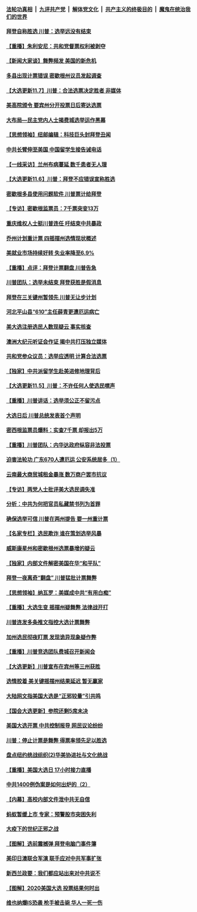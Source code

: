 ####  [法轮功真相](../../../../basic/blob/master/README.md?t=11080331) &nbsp;|&nbsp; [九评共产党](../../../../9ping.md/blob/master/README.md?t=11080331) &nbsp;|&nbsp; [解体党文化](../../../../jtdwh.md/blob/master/README.md?t=11080331)  &nbsp;|&nbsp; [共产主义的终极目的](../../../../gczydzjmd.md/blob/master/README.md?t=11080331) &nbsp;|&nbsp; [魔鬼在统治我们的世界](../../../../mgztzwmdsj.md/blob/master/README.md?t=11080331) 

#### [拜登自称胜选 川普：选举远没有结束](../pages/nf4514/n12532771.md?t=11080331) 

#### [【重播】朱利安尼：共和党督票权利被剥夺](../pages/nf4514/n12532583.md?t=11080331) 

#### [【新闻大家谈】舞弊频发 美国的新危机](../pages/nf4514/n12531751.md?t=11080331) 

#### [多县出现计票错误 密歇根州议员发起调查](../pages/nf4514/n12532393.md?t=11080331) 

#### [【大选更新11.7】川普：合法选票决定胜者 非媒体](../pages/nf4514/n12532246.md?t=11080331) 

#### [美高院颁令 要宾州分开投票日后寄达选票](../pages/nf4514/n12531752.md?t=11080331) 

#### [大布局—民主党内人士揭费城选举运作黑幕](../pages/nf4514/n12531261.md?t=11080331) 

#### [【思想领袖】纽邮编辑：科技巨头封拜登丑闻](../pages/nf4514/n12499573.md?t=11080331) 

#### [中共长臂伸至美国 中国留学生接告诫电话](../pages/nf4514/n12531617.md?t=11080331) 

#### [【一线采访】兰州布病蔓延 数千患者无人理](../pages/nf4514/n12531246.md?t=11080331) 

#### [【大选更新11.6】川普：拜登不应错误宣称胜选](../pages/nf4514/n12529890.md?t=11080331) 

#### [密歇根多县使用问题软件 川普票计给拜登](../pages/nf4514/n12531118.md?t=11080331) 

#### [【专访】密歇根监票员：7千票突变13万](../pages/nf4514/n12530395.md?t=11080331) 

#### [重庆维权人士挺川普连任 吁结束中共暴政](../pages/nf4514/n12530682.md?t=11080331) 

#### [乔州计划重计票 四摇摆州选情现状概述](../pages/nf4514/n12530911.md?t=11080331) 

#### [美就业市场持续好转 失业率降至6.9%](../pages/nf4514/n12530431.md?t=11080331) 

#### [【重播】点评：拜登计票翻盘 川普告急](../pages/nf4514/n12530530.md?t=11080331) 

#### [川普团队：选举未结束 拜登获胜是假消息](../pages/nf4514/n12530471.md?t=11080331) 

#### [拜登在三关键州暂领先 川普无让步计划](../pages/nf4514/n12530455.md?t=11080331) 

#### [河北平山县“610”主任薛青更遭厄运病亡](../pages/nf4514/n12514066.md?t=11080331) 

#### [美大选注册选民人数现疑云 事实核查](../pages/nf4514/n12528429.md?t=11080331) 

#### [澳洲大纪元听证会作证 揭中共打压独立媒体](../pages/nf4514/n12529148.md?t=11080331) 

#### [共和党参众议员：选举应透明 计算合法选票](../pages/nf4514/n12528587.md?t=11080331) 

#### [【独家】中共派留学生赴美进修地理背后](../pages/nf4514/n12518396.md?t=11080331) 

#### [【大选更新11.5】川普：不许任何人使选民噤声](../pages/nf4514/n12527098.md?t=11080331) 

#### [【重播】川普讲话：选举须公正不留污点](../pages/nf4514/n12517535.md?t=11080331) 

#### [大选日后 川普总统发表首个声明](../pages/nf4514/n12528176.md?t=11080331) 

#### [密西根监票员爆料：实查7千票 却报出5万](../pages/nf4514/n12528082.md?t=11080331) 

#### [【重播】川普团队：内华达政府纵容非法投票](../pages/nf4514/n12520407.md?t=11080331) 

#### [迫害法轮功 广东670人遭厄运 公安系统居多（1）](../pages/nf4514/n12510783.md?t=11080331) 

#### [云南最大商贸城租金暴涨 数万商户罢市抗议](../pages/nf4514/n12527603.md?t=11080331) 

#### [【专访】两党人士批评美大选民调失准](../pages/nf4514/n12526625.md?t=11080331) 

#### [分析：中共为何把官员私藏禁书列为首罪](../pages/nf4514/n12526403.md?t=11080331) 

#### [确保选举可信 川普在两州提告 要一州重计票](../pages/nf4514/n12526005.md?t=11080331) 

#### [【名家专栏】选民欺诈 谁在策划选举风暴](../pages/nf4514/n12475476.md?t=11080331) 

#### [威斯康星州和密歇根州选票暴增的疑云](../pages/nf4514/n12526498.md?t=11080331) 

#### [【独家】内部文件解密美国在华“和平队”](../pages/nf4514/n12524856.md?t=11080331) 

#### [拜登一夜离奇“翻盘” 川普猛批计票舞弊](../pages/nf4514/n12526087.md?t=11080331) 

#### [【思想领袖】纳瓦罗：美媒成中共“有用白痴”](../pages/nf4514/n12523612.md?t=11080331) 

#### [【重播】大选生变 摇摆州疑舞弊 法律战开打](../pages/nf4514/n12525930.md?t=11080331) 

#### [川普连发多条推文指控大选计票舞弊](../pages/nf4514/n12526039.md?t=11080331) 

#### [加州选民彻夜盯票 发现诡异现象疑作弊](../pages/nf4514/n12525819.md?t=11080331) 

#### [【重播】川普竞选团队费城召开新闻会](../pages/nf4514/n12525798.md?t=11080331) 

#### [【大选更新】川普宣布在宾州等三州获胜](../pages/nf4514/n12518740.md?t=11080331) 

#### [选情胶着 美关键摇摆州结果延迟 暂无赢家](../pages/nf4514/n12525260.md?t=11080331) 

#### [大陆网文指美国大选是“正邪较量”引共鸣](../pages/nf4514/n12525212.md?t=11080331) 

#### [【国会大选更新】参院还剩5席未决](../pages/nf4514/n12523578.md?t=11080331) 

#### [美国大选开票 中共控制报导 网民议论纷纷](../pages/nf4514/n12524549.md?t=11080331) 

#### [川普：停止计票是舞弊 得票率领先足以胜选](../pages/nf4514/n12524693.md?t=11080331) 

#### [盘点纽约统战组织(2)华美协进社与文化统战](../pages/nf4514/n12521384.md?t=11080331) 

#### [【重播】美国大选日 17小时接力直播](../pages/nf4514/n12501740.md?t=11080331) 

#### [中共1400例伪案是如何出炉的（2）](../pages/nf4514/n12523428.md?t=11080331) 

#### [【内幕】高校内部文件泄中共无自信](../pages/nf4514/n12521031.md?t=11080331) 

#### [蚂蚁暂缓上市 专家：预警股市突困失利](../pages/nf4514/n12523272.md?t=11080331) 

#### [大疫下的世纪正邪之战](../pages/nf4514/n12522144.md?t=11080331) 

#### [【图解】选前震撼弹 拜登电脑门事件簿](../pages/nf4514/n12523312.md?t=11080331) 

#### [美印日澳联合军演 联手应对中共军事扩张](../pages/nf4514/n12522711.md?t=11080331) 

#### [新西兰政要：我们都应站出来对中共说不](../pages/nf4514/n12522124.md?t=11080331) 

#### [【图解】2020美国大选 投票结果何时出](../pages/nf4514/n12520354.md?t=11080331) 

#### [维也纳爆IS恐袭 枪手被击毙 华人一死一伤](../pages/nf4514/n12522033.md?t=11080331) 

